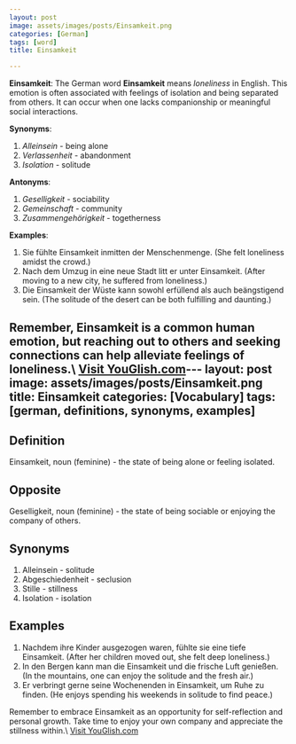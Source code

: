 ```yaml
---
layout: post
image: assets/images/posts/Einsamkeit.png
categories: [German]
tags: [word]
title: Einsamkeit

---
```


**Einsamkeit**: 
The German word **Einsamkeit** means *loneliness* in English. This emotion is often associated with feelings of isolation and being separated from others. It can occur when one lacks companionship or meaningful social interactions. 

**Synonyms**: 

1. *Alleinsein* - being alone
2. *Verlassenheit* - abandonment
3. *Isolation* - solitude

**Antonyms**:

1. *Geselligkeit* - sociability
2. *Gemeinschaft* - community
3. *Zusammengehörigkeit* - togetherness

**Examples**:

1. Sie fühlte Einsamkeit inmitten der Menschenmenge. (She felt loneliness amidst the crowd.)
2. Nach dem Umzug in eine neue Stadt litt er unter Einsamkeit. (After moving to a new city, he suffered from loneliness.)
3. Die Einsamkeit der Wüste kann sowohl erfüllend als auch beängstigend sein. (The solitude of the desert can be both fulfilling and daunting.)

Remember, Einsamkeit is a common human emotion, but reaching out to others and seeking connections can help alleviate feelings of loneliness.\ <a id="yg-widget-0" class="youglish-widget" data-query="Einsamkeit" data-lang="german" data-components="8412" data-auto-start="0" data-bkg-color="theme_light" data-title="How%20to%20pronounce%20Einsamkeit%20in%20German"  rel="nofollow" href="https://youglish.com">Visit YouGlish.com</a><script async src="https://youglish.com/public/emb/widget.js" charset="utf-8"></script>---
layout: post
image: assets/images/posts/Einsamkeit.png
title: Einsamkeit
categories: [Vocabulary]
tags: [german, definitions, synonyms, examples]
---

## Definition
Einsamkeit, noun (feminine) - the state of being alone or feeling isolated.

## Opposite
Geselligkeit, noun (feminine) - the state of being sociable or enjoying the company of others.

## Synonyms
1. Alleinsein - solitude
2. Abgeschiedenheit - seclusion
3. Stille - stillness
4. Isolation - isolation

## Examples
1. Nachdem ihre Kinder ausgezogen waren, fühlte sie eine tiefe Einsamkeit. (After her children moved out, she felt deep loneliness.)
2. In den Bergen kann man die Einsamkeit und die frische Luft genießen. (In the mountains, one can enjoy the solitude and the fresh air.)
3. Er verbringt gerne seine Wochenenden in Einsamkeit, um Ruhe zu finden. (He enjoys spending his weekends in solitude to find peace.)

Remember to embrace Einsamkeit as an opportunity for self-reflection and personal growth. Take time to enjoy your own company and appreciate the stillness within.\ <a id="yg-widget-0" class="youglish-widget" data-query="Einsamkeit" data-lang="german" data-components="8412" data-auto-start="0" data-bkg-color="theme_light" data-title="How%20to%20pronounce%20Einsamkeit%20in%20German"  rel="nofollow" href="https://youglish.com">Visit YouGlish.com</a><script async src="https://youglish.com/public/emb/widget.js" charset="utf-8"></script>